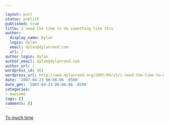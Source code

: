 ```yaml
---

layout: post
status: publish
published: true
title: I need the time to do something like this
author:
  display_name: Dylan
  login: dylan
  email: dylan@dylanreed.com
  url: /
author_login: dylan
author_email: dylan@dylanreed.com
author_url: /
wordpress_id: 361
wordpress_url: http://www.dylanreed.org/2007/04/23/i-need-the-time-to-do-something-like-this/
date: '2007-04-23 00:06:06 -0500'
date_gmt: '2007-04-23 06:06:06 -0500'
categories:
- Awesome
tags: []
comments: []
---
```


[To much time][1]

   [1]: http://www.bit-tech.net/modding/2007/04/23/yuugou_by_greensabbath/1.html

